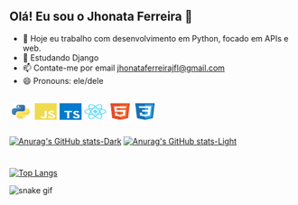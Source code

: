 ## Olá! Eu sou o Jhonata Ferreira 👋

- 🔭 Hoje eu trabalho com desenvolvimento em Python, focado em APIs e web.
- 🌱 Estudando Django
- 📫 Contate-me por email jhonataferreirajfl@gmail.com
- 😄 Pronouns: ele/dele

<div style="display: inline_block"><br>
  <img align="center" alt="Rafa-Python" height="30" width="40" src="https://raw.githubusercontent.com/devicons/devicon/master/icons/python/python-original.svg">
  <img align="center" alt="Rafa-Js" height="30" width="40" src="https://raw.githubusercontent.com/devicons/devicon/master/icons/javascript/javascript-plain.svg">
  <img align="center" alt="Rafa-Ts" height="30" width="40" src="https://raw.githubusercontent.com/devicons/devicon/master/icons/typescript/typescript-plain.svg">
  <img align="center" alt="Rafa-React" height="30" width="40" src="https://raw.githubusercontent.com/devicons/devicon/master/icons/react/react-original.svg">
  <img align="center" alt="Rafa-HTML" height="30" width="40" src="https://raw.githubusercontent.com/devicons/devicon/master/icons/html5/html5-original.svg">
  <img align="center" alt="Rafa-CSS" height="30" width="40" src="https://raw.githubusercontent.com/devicons/devicon/master/icons/css3/css3-original.svg">
</div>

##

[![Anurag's GitHub stats-Dark](https://github-readme-stats.vercel.app/api?username=JhonataFerreiraJFL&show_icons=true&theme=dark#gh-dark-mode-only)](https://github.com/anuraghazra/github-readme-stats#responsive-card-theme#gh-dark-mode-only)
[![Anurag's GitHub stats-Light](https://github-readme-stats.vercel.app/api?username=anuraghazra&show_icons=true&theme=default#gh-light-mode-only)](https://github.com/anuraghazra/github-readme-stats#responsive-card-theme#gh-light-mode-only)
#
[![Top Langs](https://github-readme-stats.vercel.app/api/top-langs/?username=JhonataFerreiraJFL&show_icons=true&theme=dark#gh-dark-mode-only)](https://github.com/JhonataFerreiraJFL/github-readme-stats)

![snake gif](https://github.com/juninho15830/juninho15830/blob/output/github-contribution-grid-snake.gif&theme=dark#gh-dark-mode-only)
